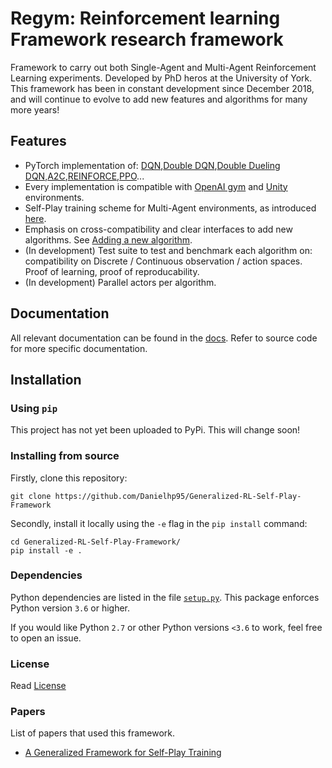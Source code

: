 # Regym: Reinforcement learning Framework research framework

Framework to carry out both Single-Agent and Multi-Agent Reinforcement Learning experiments. Developed by PhD heros at the University of York. This framework has been in constant development since December 2018, and will continue to evolve to add new features and algorithms for many more years!

## Features

+ PyTorch implementation of: [DQN](https://arxiv.org/abs/1312.5602),[Double DQN](https://arxiv.org/abs/1509.06461),[Double Dueling DQN](https://arxiv.org/abs/1511.06581),[A2C](https://hackernoon.com/intuitive-rl-intro-to-advantage-actor-critic-a2c-4ff545978752),[REINFORCE](https://danielhp95.github.io/policy-gradient-algorithms-a-review),[PPO](https://arxiv.org/abs/1707.06347)...
+ Every implementation is compatible with [OpenAI gym](https://github.com/openai/gym) and [Unity](https://github.com/Unity-Technologies/ml-agents) environments.
+ Self-Play training scheme for Multi-Agent environments, as introduced [here](https://danielhp95.github.io/assets/pdfs/COG-2019-submission.pdf).
+ Emphasis on cross-compatibility and clear interfaces to add new algorithms. See [Adding a new algorithm]().
+ (In development) Test suite to test and benchmark each algorithm on: compatibility on Discrete / Continuous observation / action spaces. Proof of learning, proof of reproducability.
+ (In development) Parallel actors per algorithm.

## Documentation

All relevant documentation can be found in the [docs](docs/readme.md). Refer to source code for more specific documentation.

## Installation

### Using `pip` 

This project has not yet been uploaded to PyPi. This will change soon!

<!--
This project can be found in [PyPi](LINK TO PYPI project) (Python Package Index). It can be installed via
`pip`:

`pip install regym`
-->

### Installing from source

Firstly, clone this repository:

```
git clone https://github.com/Danielhp95/Generalized-RL-Self-Play-Framework
```

Secondly, install it locally using the `-e` flag in the `pip install` command:
```
cd Generalized-RL-Self-Play-Framework/
pip install -e .
```

### Dependencies

Python dependencies are listed in the file [`setup.py`](./setup.py). This package enforces Python version `3.6` or higher. 

If you would like Python `2.7` or other Python versions `<3.6` to work, feel free to open an issue.

### License

Read [License](LICENSE)

### Papers

List of papers that used this framework.

+ [A Generalized Framework for Self-Play Training](https://danielhp95.github.io/assets/pdfs/COG-2019-submission.pdf)
